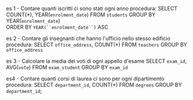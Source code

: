 es 1 - Contare quanti iscritti ci sono stati ogni anno
procedura:
SELECT COUNT(*), YEAR(`enrolment_date`)
FROM `students`
GROUP BY YEAR(`enrolment_date`)  
ORDER BY `YEAR(``enrolment_date``)` ASC

es 2 - Contare gli insegnanti che hanno l'ufficio nello stesso edificio
procedura:
SELECT `office_address`, COUNT(*)
FROM `teachers`
GROUP BY `office_address`

es 3 - Calcolare la media dei voti di ogni appello d'esame
SELECT `exam_id`, AVG(`vote`)
FROM `exam_student`
GROUP BY `exam_id`

es4 - Contare quanti corsi di laurea ci sono per ogni dipartimento
procedura:
SELECT `department_id`, COUNT(*)
FROM `degrees`
GROUP BY `department_id`;